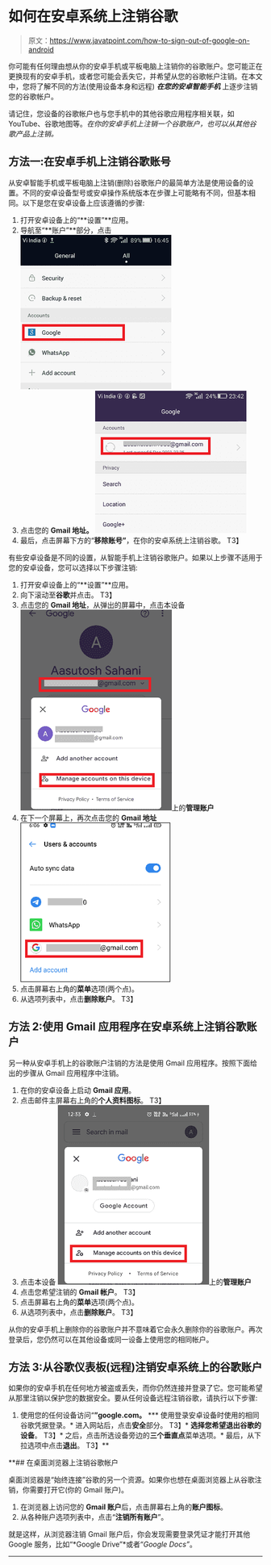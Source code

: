 # 如何在安卓系统上注销谷歌

> 原文：<https://www.javatpoint.com/how-to-sign-out-of-google-on-android>

你可能有任何理由想从你的安卓手机或平板电脑上注销你的谷歌账户。您可能正在更换现有的安卓手机，或者您可能会丢失它，并希望从您的谷歌帐户注销。在本文中，您将了解不同的方法(使用设备本身和远程) ***在您的安卓智能手机*** 上逐步注销您的谷歌帐户。

请记住，您设备的谷歌帐户也与您手机中的其他谷歌应用程序相关联，如 YouTube、谷歌地图等。*在你的安卓手机上注销一个谷歌账户，也可以从其他谷歌产品上注销。*

## 方法一:在安卓手机上注销谷歌账号

从安卓智能手机或平板电脑上注销(删除)谷歌账户的最简单方法是使用设备的设置。不同的安卓设备型号或安卓操作系统版本在步骤上可能略有不同，但基本相同。以下是您在安卓设备上应该遵循的步骤:

1.  打开安卓设备上的“**设置”**应用。
2.  导航至“**账户”**部分，点击
    ![How to Sign Out of Google on Android](img/1901c9b6b528969fa7157c801e7e25fd.png)
3.  点击您的 **Gmail 地址。**
    ![How to Sign Out of Google on Android](img/93c70964a70343b029d2a4f1b5e82391.png)
4.  最后，点击屏幕下方的“**移除账号”**，在你的安卓系统上注销谷歌。
    T3】

有些安卓设备是不同的设置，从智能手机上注销谷歌账户。如果以上步骤不适用于您的安卓设备，您可以选择以下步骤注销:

1.  打开安卓设备上的“**设置”**应用。
2.  向下滚动至**谷歌**并点击。
    T3】
3.  点击您的 **Gmail 地址**，从弹出的屏幕中，点击本设备
    ![How to Sign Out of Google on Android](img/b4b16ba4d9c5acec8ad6b9fe450370ef.png)上的**管理账户**
4.  在下一个屏幕上，再次点击您的 **Gmail 地址**
    ![How to Sign Out of Google on Android](img/f38c65b1a19f13ede8bc208e72fa13c6.png)
5.  点击屏幕右上角的**菜单**选项(两个点)。
6.  从选项列表中，点击**删除账户**。
    T3】

## 方法 2:使用 Gmail 应用程序在安卓系统上注销谷歌账户

另一种从安卓手机上的谷歌账户注销的方法是使用 Gmail 应用程序。按照下面给出的步骤从 Gmail 应用程序中注销。

1.  在你的安卓设备上启动 **Gmail 应用**。
2.  点击邮件主屏幕右上角的**个人资料图标**。
    T3】
3.  点击本设备
    ![How to Sign Out of Google on Android](img/3b953d34374361884ed2d45348941bcc.png)上的**管理账户**
4.  点击您希望注销的 **Gmail 帐户**。
    T3】
5.  点击屏幕右上角的**菜单**选项(两个点)。
6.  从选项列表中，点击**删除账户**。
    T3】

从你的安卓手机上删除你的谷歌账户并不意味着它会永久删除你的谷歌账户。再次登录后，您仍然可以在其他设备或同一设备上使用您的相同帐户。

## 方法 3:从谷歌仪表板(远程)注销安卓系统上的谷歌账户

如果你的安卓手机在任何地方被盗或丢失，而你仍然连接并登录了它。您可能希望从那里注销以保护您的数据安全。要从任何设备远程注销谷歌，请执行以下步骤:

1.  使用您的任何设备访问“[](https://myaccount.google.com/)**”google.com。**
***   使用登录安卓设备时使用的相同谷歌凭据登录。*   进入网站后，点击**安全**部分。
    T3】*   **选择您希望退出谷歌的设备**。
    T3】*   之后，点击所选设备旁边的**三个垂直点**菜单选项。*   最后，从下拉选项中点击**退出**。
    T3】**

 **## 在桌面浏览器上注销谷歌帐户

桌面浏览器是“始终连接”谷歌的另一个资源。如果你也想在桌面浏览器上从谷歌注销，你需要打开它(你的 Gmail 账户)。

1.  在浏览器上访问您的 **Gmail 账户**后，点击屏幕右上角的**账户图标**。
2.  从各种账户选项列表中，点击“**注销所有账户**”。

就是这样，从浏览器注销 Gmail 账户后，你会发现需要登录凭证才能打开其他 Google 服务，比如“*Google Drive”*或者“*Google Docs”*。

* * ***